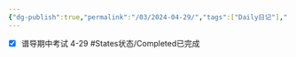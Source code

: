 ```yaml
---
{"dg-publish":true,"permalink":"/03/2024-04-29/","tags":["Daily日记"],"noteIcon":"","created":"2025-01-31T00:35","updated":"2025-07-01T13:38"}
---
```


- [x] 谱导期中考试 4-29 #States状态/Completed已完成 